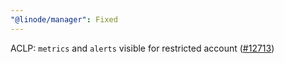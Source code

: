 ```yaml
---
"@linode/manager": Fixed
---
```


ACLP: `metrics` and `alerts` visible for restricted account ([#12713](https://github.com/linode/manager/pull/12713))
